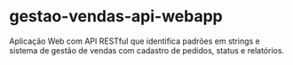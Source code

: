 # gestao-vendas-api-webapp
Aplicação Web com API RESTful que identifica padrões em strings e sistema de gestão de vendas com cadastro de pedidos, status e relatórios.
